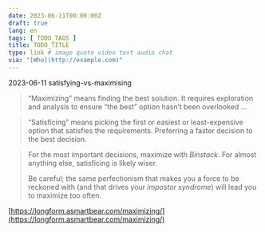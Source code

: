 ```yaml
---
date: 2023-06-11T00:00:00Z
draft: true
lang: en
tags: [ TODO_TAGS ]
title: TODO_TITLE
type: link # image quote video text audio chat
via: "[Who](http://example.com)"
---
```



2023-06-11 satisfying-vs-maximising


> “Maximizing” means finding the best solution. It requires exploration and analysis to ensure “the best” option hasn’t been overlooked …

> “Satisficing” means picking the first or easiest or least-expensive option that satisfies the requirements. Preferring a faster decision to the best decision.

> For the most important decisions, maximize with _Binstack_. For almost anything else, satisficing is likely wiser.
>
> Be careful; the same perfectionism that makes you a force to be reckoned with (and that drives your _impostor syndrome_) will lead you to maximize too often.

[https://longform.asmartbear.com/maximizing/](https://longform.asmartbear.com/maximizing/)

